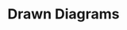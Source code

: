 ---
title: Drawn Diagrams
publishDate: 2025-01-10 00:00:00
img: /assets/drawndiagrams.png
img_alt: image of drawndiagrams
description: |
  .
tags:
  - Design
  - Branding
---